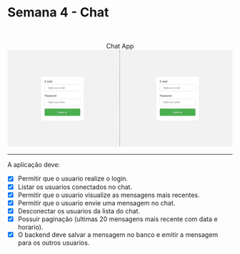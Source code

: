 # Semana 4 - Chat

<br>

<p align="center">
  Chat App
  <br>
  <img src="./app.gif" width="550px">
</p>

---

 A aplicação deve:

- [x] Permitir que o usuario realize o login.
- [x] Listar os usuarios conectados no chat.
- [x] Permitir que o usuario visualize as mensagens mais recentes.
- [x] Permitir que o usuario envie uma mensagem no chat.
- [x] Desconectar os usuarios da lista do chat.
- [x] Possuir paginação (ultimas 20 mensagens mais recente com data e horario).
- [x] O backend deve salvar a mensagem no banco e emitir a mensagem para os outros usuarios.
